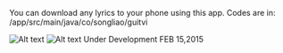 You can download any lyrics to your phone using this app.
Codes are in:    /app/src/main/java/co/songliao/guitvi

![Alt text](/Users/Song/AndroidStudioProjects/GUITVI/screenshot1.png )
![Alt text](/Users/Song/AndroidStudioProjects/GUITVI/screenshot2.png )
Under Development FEB 15,2015